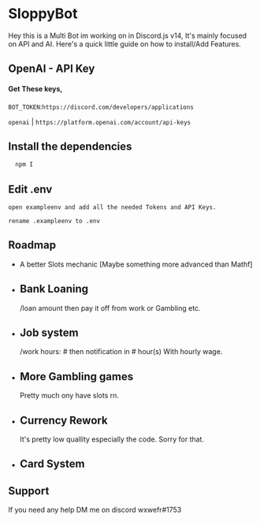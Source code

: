 
# SloppyBot 

Hey this is a Multi Bot im working on in Discord.js v14, It's mainly focused on API and AI. Here's a quick little guide on how to install/Add Features.



## OpenAI - API Key

#### Get These keys,

`BOT_TOKEN`:`https://discord.com/developers/applications`

`openai` | `https://platform.openai.com/account/api-keys` 







## Install the dependencies

```bash
  npm I
```


## Edit .env

```
open exampleenv and add all the needed Tokens and API Keys.

rename .exampleenv to .env
```
    
## Roadmap

- A better Slots mechanic [Maybe something more advanced than Mathf]

- Bank Loaning
    -
    /loan amount then pay it off from work or Gambling etc.

- Job system
    -
    /work hours: # then notification in # hour(s) With hourly wage.

- More Gambling games
    - 
    Pretty much ony have slots rn.

- Currency Rework
    -
    It's pretty low quallity especially the code. Sorry for that.

- Card System
    -
    
    





## Support

If you need any help DM me on discord wxwefr#1753
